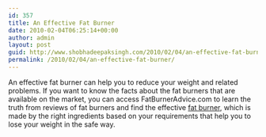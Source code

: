 ```yaml
---
id: 357
title: An Effective Fat Burner
date: 2010-02-04T06:25:14+00:00
author: admin
layout: post
guid: http://www.shobhadeepaksingh.com/2010/02/04/an-effective-fat-burner/
permalink: /2010/02/04/an-effective-fat-burner/
---
```

An effective fat burner can help you to reduce your weight and related problems. If you want to know the facts about the fat burners that are available on the market, you can access FatBurnerAdvice.com to learn the truth from reviews of fat burners and find the effective [fat burner](http://www.fatburneradvice.com/), which is made by the right ingredients based on your requirements that help you to lose your weight in the safe way.